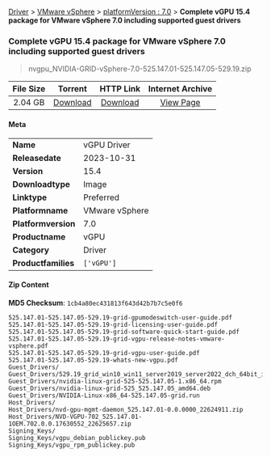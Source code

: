
[Driver](/README.md)  >  [VMware vSphere](/index/Driver/VMware_vSphere.md)  >  [platformVersion : 7.0](/index/Driver/VMware_vSphere/7.0.md)  >  **Complete vGPU 15.4 package for VMware vSphere 7.0 including supported guest drivers**


###    Complete vGPU 15.4 package for VMware vSphere 7.0 including supported guest drivers

> nvgpu_NVIDIA-GRID-vSphere-7.0-525.147.01-525.147.05-529.19.zip   


| **File Size** | **Torrent**  | **HTTP Link** | **Internet Archive** |
|:-------------:|:------------:|:-------------:|:--------------------:|
| 2.04 GB |  [Download](https://archive.org/download/nvgpu_NVIDIA-GRID-vSphere-7.0-525.147.01-525.147.05-529.19.zip/nvgpu_NVIDIA-GRID-vSphere-7.0-525.147.01-525.147.05-529.19.zip_archive.torrent)       | [Download](https://archive.org/compress/nvgpu_NVIDIA-GRID-vSphere-7.0-525.147.01-525.147.05-529.19.zip) | [View Page](https://archive.org/details/nvgpu_NVIDIA-GRID-vSphere-7.0-525.147.01-525.147.05-529.19.zip)       |

#### Meta

<table>
<tr><td><strong>Name</strong></td><td>vGPU Driver</td></tr>
<tr><td><strong>Releasedate</strong></td><td>2023-10-31</td></tr>
<tr><td><strong>Version</strong></td><td>15.4</td></tr>
<tr><td><strong>Downloadtype</strong></td><td>Image</td></tr>
<tr><td><strong>Linktype</strong></td><td>Preferred</td></tr>
<tr><td><strong>Platformname</strong></td><td>VMware vSphere</td></tr>
<tr><td><strong>Platformversion</strong></td><td>7.0</td></tr>
<tr><td><strong>Productname</strong></td><td>vGPU</td></tr>
<tr><td><strong>Category</strong></td><td>Driver</td></tr>
<tr><td><strong>Productfamilies</strong></td><td><code>['vGPU']</code></td></tr>
</table>

#### Zip Content

**MD5 Checksum**: `1cb4a80ec431813f643d42b7b7c5e0f6`

```text
525.147.01-525.147.05-529.19-grid-gpumodeswitch-user-guide.pdf
525.147.01-525.147.05-529.19-grid-licensing-user-guide.pdf
525.147.01-525.147.05-529.19-grid-software-quick-start-guide.pdf
525.147.01-525.147.05-529.19-grid-vgpu-release-notes-vmware-vsphere.pdf
525.147.01-525.147.05-529.19-grid-vgpu-user-guide.pdf
525.147.01-525.147.05-529.19-whats-new-vgpu.pdf
Guest_Drivers/
Guest_Drivers/529.19_grid_win10_win11_server2019_server2022_dch_64bit_international.exe
Guest_Drivers/nvidia-linux-grid-525-525.147.05-1.x86_64.rpm
Guest_Drivers/nvidia-linux-grid-525_525.147.05_amd64.deb
Guest_Drivers/NVIDIA-Linux-x86_64-525.147.05-grid.run
Host_Drivers/
Host_Drivers/nvd-gpu-mgmt-daemon_525.147.01-0.0.0000_22624911.zip
Host_Drivers/NVD-VGPU-702_525.147.01-1OEM.702.0.0.17630552_22625657.zip
Signing_Keys/
Signing_Keys/vgpu_debian_publickey.pub
Signing_Keys/vgpu_rpm_publickey.pub
```